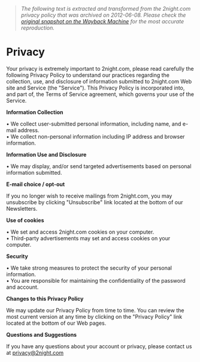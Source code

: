 > *The following text is extracted and transformed from the 2night.com privacy policy that was archived on 2012-06-08. Please check the [original snapshot on the Wayback Machine](https://web.archive.org/web/20120608232348id_/http%3A//2night.com/global/about/privacy) for the most accurate reproduction.*

# Privacy

Your privacy is extremely important to 2night.com, please read carefully the following Privacy Policy to understand our practices regarding the collection, use, and disclosure of information submitted to 2night.com Web site and Service (the "Service"). This Privacy Policy is incorporated into, and part of, the Terms of Service agreement, which governs your use of the Service.

**Information Collection**

• We collect user-submitted personal information, including name, and e-mail address.  
• We collect non-personal information including IP address and browser information.

**Information Use and Disclosure**

• We may display, and/or send targeted advertisements based on personal information submitted.

**E-mail choice / opt-out**

If you no longer wish to receive mailings from 2night.com, you may unsubscribe by clicking "Unsubscribe" link located at the bottom of our Newsletters.

**Use of cookies**

• We set and access 2night.com cookies on your computer.  
• Third-party advertisements may set and access cookies on your computer.

**Security**

• We take strong measures to protect the security of your personal information.  
• You are responsible for maintaining the confidentiality of the password and account.

**Changes to this Privacy Policy**

We may update our Privacy Policy from time to time. You can review the most current version at any time by clicking on the "Privacy Policy" link located at the bottom of our Web pages.

**Questions and Suggestions**

If you have any questions about your account or privacy, please contact us at privacy@2night.com 
